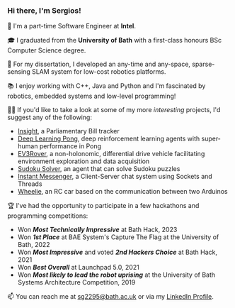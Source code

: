 ### Hi there, I'm Sergios!

🌱 I'm a part-time Software Engineer at **Intel**.

🎓 I graduated from the **University of Bath** with a first-class honours BSc Computer Science degree.

🔬 For my dissertation, I developed an any-time and any-space, sparse-sensing SLAM system for low-cost robotics platforms.

📚 I enjoy working with C++, Java and Python and I'm fascinated by robotics, embedded systems and low-level programming!

👨‍💻 If you'd like to take a look at some of my more _interesting_ projects, I'd suggest any of the following:
- [Insight](https://github.com/alex-and-the-antelopes/Insight), a Parliamentary Bill tracker
- [Deep Learning Pong](https://github.com/Duck-Drivers-2K21/rl-coursework), deep reinforcement learning agents with super-human performance in Pong
- [EV3Rover](https://github.com/sg2295/EV3Rover), a non-holonomic, differential drive vehicle facilitating environment exploration and data acquisition
- [Sudoku Solver](https://github.com/sg2295/Sudoku-Solver), an agent that can solve Sudoku puzzles
- [Instant Messenger](https://github.com/sg2295/InstantMessenger), a Client-Server chat system using Sockets and Threads
- [Wheelie](https://github.com/sg2295/Wheelie), an RC car based on the communication between two Arduinos

🏆 I've had the opportunity to participate in a few hackathons and programming competitions:
- Won ___Most Technically Impressive___ at Bath Hack, 2023
- Won ___1st Place___ at BAE System's Capture The Flag at the University of Bath, 2022
- Won ___Most Impressive___ and voted ___2nd Hackers Choice___ at Bath Hack, 2021
- Won ___Best Overall___ at Launchpad 5.0, 2021
- Won ___Most likely to lead the robot uprising___ at the University of Bath Systems Architecture Competition, 2019


📫 You can reach me at sg2295@bath.ac.uk or via my [LinkedIn Profile](https://www.linkedin.com/in/sergios-gavriilidis/).


<!--
**sg2295/sg2295** is a ✨ _special_ ✨ repository because its `README.md` (this file) appears on your GitHub profile.

Here are some ideas to get you started:

- 🔭 I’m currently working on ...
- 🌱 I’m currently learning ...
- 👯 I’m looking to collaborate on ...
- 🤔 I’m looking for help with ...
- 💬 Ask me about ...
- 📫 How to reach me: ...
- 😄 Pronouns: ...
- ⚡ Fun fact: ...
-->
